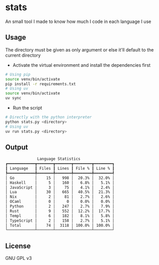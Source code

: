 # stats

An small tool I made to know how much I code in each language I use

## Usage

The directory must be given as only argument or else it'll default to the current directory

- Activate the virtual environment and install the dependencies first

```bash
# Using pip
source venv/bin/activate
pip install -r requirements.txt
# Using uv
source venv/bin/activate
uv sync
```

- Run the script

```bash
# Directly with the python interpreter
python stats.py <directory>
# Using uv
uv run stats.py <directory>
```

## Output

```bash
              Language Statistics               
┏━━━━━━━━━━━━┳━━━━━━━┳━━━━━━━┳━━━━━━━━┳━━━━━━━━┓
┃ Language   ┃ Files ┃ Lines ┃ File % ┃ Line % ┃
┡━━━━━━━━━━━━╇━━━━━━━╇━━━━━━━╇━━━━━━━━╇━━━━━━━━┩
│ Go         │    15 │   998 │  20.3% │  32.0% │
│ Haskell    │     5 │   160 │   6.8% │   5.1% │
│ JavaScript │     3 │    75 │   4.1% │   2.4% │
│ Lua        │    30 │   665 │  40.5% │  21.3% │
│ Nix        │     2 │    81 │   2.7% │   2.6% │
│ OCaml      │     0 │     0 │   0.0% │   0.0% │
│ Python     │     2 │   247 │   2.7% │   7.9% │
│ Rust       │     9 │   552 │  12.2% │  17.7% │
│ Templ      │     6 │   182 │   8.1% │   5.8% │
│ TypeScript │     2 │   158 │   2.7% │   5.1% │
│ Total      │    74 │  3118 │ 100.0% │ 100.0% │
└────────────┴───────┴───────┴────────┴────────┘
```

## License

GNU GPL v3
